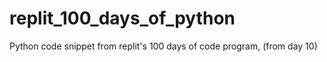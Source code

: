 # replit_100_days_of_python
Python code snippet from replit's 100 days of code program, (from day 10)
